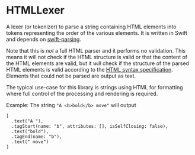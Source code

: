 # HTMLLexer

A lexer (or tokenizer) to parse a string containing HTML elements into tokens representing the order of the various elements. It is written in Swift and depends on [swift-parsing](https://github.com/pointfreeco/swift-parsing).

Note that this is _not_ a full HTML parser and it performs no validation. This means it will not check if the HTML structure is valid or that the content of the HTML elements are valid, but it _will_ check if the structure of the parsed HTML elements is valid according to the [HTML syntax specification](https://html.spec.whatwg.org/multipage/syntax.html). Elements that could not be parsed are output as text.

The typical use-case for this library is strings using HTML for formatting where full control of the processing and rendering is required.

Example: The string `"A <b>bold</b> move"` will output
```
[
  .text("A "),
  .tagStart(name: "b", attributes: [], isSelfClosing: false),
  .text("bold"),
  .tagEnd(name: "b"),
  .text(" move")
]
```
